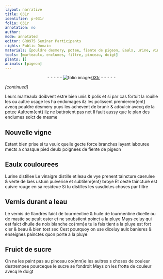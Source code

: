 ```yaml
---
layout: narrative
title: 031r
identifier: p-031r
folio: 031r
annotation: no
author:
mode: annotated
editor: GR8975 Seminar Participants
rights: Public Domain
materials: [pouldre desmery, potee, fiente de pigeon, Eaulx, urine, vinaigre, eau de vye, aes ustum, cuivre rouge, Vernis, eau, vernis, tourmentine, huile de tourmentine, mastic, pluye, huile de noix blanche, sucre]
tools: [marteaulx, enclumes, filtre, pinceau, doigt]
plants: []
animals: [pigeon]
---
```


<div class="folio" align="center">- - - - - <a href="http://gallica.bnf.fr/ark:/12148/btv1b10500001g/f67.item" target="_blank"><img src="https://cu-mkp.github.io/2017-workshop-edition/assets/photo-icon.png" alt="folio image: " style="display:inline-block; margin-bottom:-3px;"/>031r</a> - - - - - </div>  
 
*[continued]*
  
Leurs <span class="tl">marteaulx</span> doibvent estre bien unis & polis et si par
 cas fortuit la rouille les ou aultre usage les ha endomages
 ilz les polissent premierem{ent} avecq <span class="m">pouldre desmery</span> puys
 les achevent de brunir & adoulcir avecq de la <span class="m">potee</span>
 Aultrem{ent} ilz ne battroient pas net Il fault aussy que
 le plan des <span class="tl">enclumes</span> soict de mesme
 
 
  

## Nouvelle vigne

 
Estant bien prise si tu veulx quelle gecte force
 branches layant labouree mects a chasque pied
 deulx <span class="ms">poignees</span> de <span class="m">fiente de <span class="al">pigeon</span></span>
 
 
  

## <span class="m">Eaulx</span> coulourees

 
L<span class="m">urine</span> distillee Le <span class="m">vinaigre</span> distille et l<span class="m">eau de
 vye</span> prenent taincture caerulee & verte de l<span class="m">aes ustum</span>
 pulverise et subtilem{ent} broye Et ceste taincture est
 <span class="m">cuivre rouge</span> en sa resideue Si tu distilles les susdictes
 choses par <span class="tl">filtre</span>
 
 
  

## <span class="m">Vernis</span> durant a l<span class="m">eau</span>

 
Le <span class="m">vernis</span> de <span class="pl">flandres</span> faict de <span class="m">tourmentine</span> & <span class="m">huile de tourmentine</span> dicelle
 ou de <span class="m">mastic</span> se peult oster et ne soubstient poinct a la <span class="m">pluye</span>
 Mays celuy qui est faict d<span class="m">huile de noix blanche</span> co{mm}e tu la
 fais tient a la <span class="m">pluye</span> est fort cler & beau & bien tost sec
 Cest pourquoy on use diceluy aulx banieres & enseignes
 painctes quon porte a la <span class="m">pluye</span>
 
 
  

## Fruict de <span class="m">sucre</span>

 
On ne les paint pas au <span class="tl">pinceau</span> co{mm}e les aultres s choses
 de couleur destrempee pourceque le <span class="m">sucre</span> se fondroit
 Mays on les frotte de couleur avecq le <span class="tl"><span class="bp">doigt</span></span>
 

